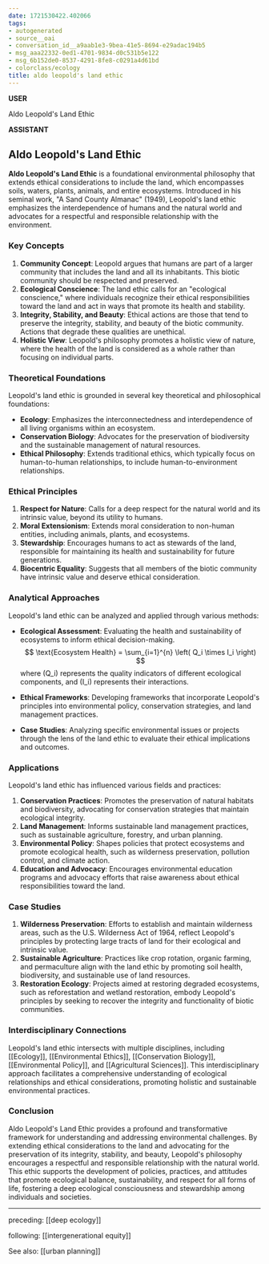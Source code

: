 ```yaml
---
date: 1721530422.402066
tags:
- autogenerated
- source__oai
- conversation_id__a9aab1e3-9bea-41e5-8694-e29adac194b5
- msg_aaa22332-0ed1-4701-9834-d0c531b5e122
- msg_6b152de0-8537-4291-8fe8-c0291a4d61bd
- colorclass/ecology
title: aldo leopold's land ethic
---
```


**USER**

Aldo Leopold's Land Ethic


**ASSISTANT**

## Aldo Leopold's Land Ethic

**Aldo Leopold's Land Ethic** is a foundational environmental philosophy that extends ethical considerations to include the land, which encompasses soils, waters, plants, animals, and entire ecosystems. Introduced in his seminal work, "A Sand County Almanac" (1949), Leopold's land ethic emphasizes the interdependence of humans and the natural world and advocates for a respectful and responsible relationship with the environment.

### Key Concepts

1. **Community Concept**: Leopold argues that humans are part of a larger community that includes the land and all its inhabitants. This biotic community should be respected and preserved.
2. **Ecological Conscience**: The land ethic calls for an "ecological conscience," where individuals recognize their ethical responsibilities toward the land and act in ways that promote its health and stability.
3. **Integrity, Stability, and Beauty**: Ethical actions are those that tend to preserve the integrity, stability, and beauty of the biotic community. Actions that degrade these qualities are unethical.
4. **Holistic View**: Leopold's philosophy promotes a holistic view of nature, where the health of the land is considered as a whole rather than focusing on individual parts.

### Theoretical Foundations

Leopold's land ethic is grounded in several key theoretical and philosophical foundations:

- **Ecology**: Emphasizes the interconnectedness and interdependence of all living organisms within an ecosystem.
- **Conservation Biology**: Advocates for the preservation of biodiversity and the sustainable management of natural resources.
- **Ethical Philosophy**: Extends traditional ethics, which typically focus on human-to-human relationships, to include human-to-environment relationships.

### Ethical Principles

1. **Respect for Nature**: Calls for a deep respect for the natural world and its intrinsic value, beyond its utility to humans.
2. **Moral Extensionism**: Extends moral consideration to non-human entities, including animals, plants, and ecosystems.
3. **Stewardship**: Encourages humans to act as stewards of the land, responsible for maintaining its health and sustainability for future generations.
4. **Biocentric Equality**: Suggests that all members of the biotic community have intrinsic value and deserve ethical consideration.

### Analytical Approaches

Leopold's land ethic can be analyzed and applied through various methods:

- **Ecological Assessment**: Evaluating the health and sustainability of ecosystems to inform ethical decision-making.
$$
\text{Ecosystem Health} = \sum_{i=1}^{n} \left( Q_i \times I_i \right)
$$
where \(Q_i\) represents the quality indicators of different ecological components, and \(I_i\) represents their interactions.

- **Ethical Frameworks**: Developing frameworks that incorporate Leopold's principles into environmental policy, conservation strategies, and land management practices.
- **Case Studies**: Analyzing specific environmental issues or projects through the lens of the land ethic to evaluate their ethical implications and outcomes.

### Applications

Leopold's land ethic has influenced various fields and practices:

1. **Conservation Practices**: Promotes the preservation of natural habitats and biodiversity, advocating for conservation strategies that maintain ecological integrity.
2. **Land Management**: Informs sustainable land management practices, such as sustainable agriculture, forestry, and urban planning.
3. **Environmental Policy**: Shapes policies that protect ecosystems and promote ecological health, such as wilderness preservation, pollution control, and climate action.
4. **Education and Advocacy**: Encourages environmental education programs and advocacy efforts that raise awareness about ethical responsibilities toward the land.

### Case Studies

1. **Wilderness Preservation**: Efforts to establish and maintain wilderness areas, such as the U.S. Wilderness Act of 1964, reflect Leopold's principles by protecting large tracts of land for their ecological and intrinsic value.
2. **Sustainable Agriculture**: Practices like crop rotation, organic farming, and permaculture align with the land ethic by promoting soil health, biodiversity, and sustainable use of land resources.
3. **Restoration Ecology**: Projects aimed at restoring degraded ecosystems, such as reforestation and wetland restoration, embody Leopold's principles by seeking to recover the integrity and functionality of biotic communities.

### Interdisciplinary Connections

Leopold's land ethic intersects with multiple disciplines, including [[Ecology]], [[Environmental Ethics]], [[Conservation Biology]], [[Environmental Policy]], and [[Agricultural Sciences]]. This interdisciplinary approach facilitates a comprehensive understanding of ecological relationships and ethical considerations, promoting holistic and sustainable environmental practices.

### Conclusion

Aldo Leopold's Land Ethic provides a profound and transformative framework for understanding and addressing environmental challenges. By extending ethical considerations to the land and advocating for the preservation of its integrity, stability, and beauty, Leopold's philosophy encourages a respectful and responsible relationship with the natural world. This ethic supports the development of policies, practices, and attitudes that promote ecological balance, sustainability, and respect for all forms of life, fostering a deep ecological consciousness and stewardship among individuals and societies.


---

preceding: [[deep ecology]]  


following: [[intergenerational equity]]

See also: [[urban planning]]